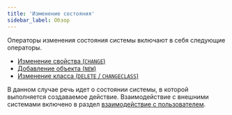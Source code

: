 ```yaml
---
title: 'Изменение состояния'
sidebar_label: Обзор
---
```


Операторы изменения состояния системы включают в себя следующие операторы.

-   [Изменение свойства (`CHANGE`)](Property_change_CHANGE.md)
-   [Добавление объекта (`NEW`)](New_object_NEW.md)
-   [Изменение класса (`DELETE` / `CHANGECLASS`)](Class_change_CHANGECLASS_DELETE.md)

В данном случае речь идет о состоянии системы, в которой выполняется создаваемое действие. Взаимодействие с внешними системами включено в раздел [взаимодействие с пользователем](User_IS_interaction.md).
